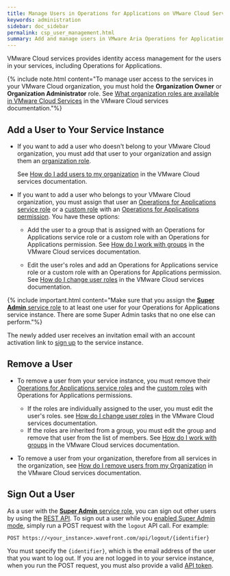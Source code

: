```yaml
---
title: Manage Users in Operations for Applications on VMware Cloud Services
keywords: administration
sidebar: doc_sidebar
permalink: csp_user_management.html
summary: Add and manage users in VMware Aria Operations for Applications on VMware Cloud services.
---
```


VMware Cloud services provides identity access management for the users in your services, including Operations for Applications. 

{% include note.html content="To manage user access to the services in your VMware Cloud organization, you must hold the **Organization Owner** or **Organization Administrator** role. See [What organization roles are available in VMware Cloud Services](https://docs.vmware.com/en/VMware-Cloud-services/services/Using-VMware-Cloud-Services/GUID-C11D3AAC-267C-4F16-A0E3-3EDF286EBE53.html) in the VMware Cloud services documentation."%}

## Add a User to Your Service Instance

- If you want to add a user who doesn't belong to your VMware Cloud organization, you must add that user to your organization and assign them an [organization role](csp_getting_started.html#what-is-a-vmware-cloud-organization-role).  

    See [How do I add users to my organization](https://docs.vmware.com/en/VMware-Cloud-services/services/Using-VMware-Cloud-Services/GUID-47AA313E-9DAC-447C-B6C8-DF71ED45B0D5.html) in the VMware Cloud services documentation.

- If you want to add a user who belongs to your VMware Cloud organization, you must assign that user an [Operations for Applications service role](csp_users_roles.html#operations-for-applications-service-roles-built-in) or a [custom role](csp_users_roles.html#create-edit-or-delete-a-custom-role) with an [Operations for Applications permission](csp_permissions_overview.html#operations-for-applications-permissions). You have these options:

    - Add the user to a group that is assigned with an Operations for Applications service role or a custom role with an Operations for Applications permission. See [How do I work with groups](hhttps://docs.vmware.com/en/VMware-Cloud-services/services/Using-VMware-Cloud-Services/GUID-0BD8A07B-C3C0-4220-8CD0-18FA070D3DAD.html) in the VMware Cloud services documentation.

    - Edit the user's roles and add an Operations for Applications service role or a custom role with an Operations for Applications permission. See [How do I change user roles](https://docs.vmware.com/en/VMware-Cloud-services/services/Using-VMware-Cloud-Services/GUID-A70DBFDC-86FD-4C84-8753-0E55C8C98F8E.html) in the VMware Cloud services documentation.

{% include important.html content="Make sure that you assign the [**Super Admin** service role](csp_users_roles.html#operations-for-applications-service-roles-built-in) to at least one user for your Operations for Applications service instance. There are some Super Admin tasks that no one else can perform."%}

The newly added user receives an invitation email with an account activation link to [sign up](sign_up_or_log_in.html#sign-up-with-an-email-invitation) to the service instance.

## Remove a User

- To remove a user from your service instance, you must remove their [Operations for Applications service roles](csp_users_roles.html#operations-for-applications-service-roles-built-in) and the [custom roles](csp_users_roles.html#create-edit-or-delete-a-custom-role) with Operations for Applications permissions.
    - If the roles are individually assigned to the user, you must edit the user's roles. see [How do I change user roles](https://docs.vmware.com/en/VMware-Cloud-services/services/Using-VMware-Cloud-Services/GUID-A70DBFDC-86FD-4C84-8753-0E55C8C98F8E.html) in the VMware Cloud services documentation.
    - If the roles are inherited from a group, you must edit the group and remove that user from the list of members. See [How do I work with groups](hhttps://docs.vmware.com/en/VMware-Cloud-services/services/Using-VMware-Cloud-Services/GUID-0BD8A07B-C3C0-4220-8CD0-18FA070D3DAD.html) in the VMware Cloud services documentation.

- To remove a user from your organization, therefore from all services in the organization, see [How do I remove users from my Organization](https://docs.vmware.com/en/VMware-Cloud-services/services/Using-VMware-Cloud-Services/GUID-628143FC-7DB0-4399-8344-43F75F748ADF.html) in the VMware Cloud services documentation.

## Sign Out a User

As a user with the [**Super Admin** service role](csp_users_roles.html#operations-for-applications-service-roles-built-in), you can sign out other users by using the [REST API](wavefront_api.html). To sign out a user while you [enabled Super Admin mode](csp_users_account_managing.html#enable-or-disable-super-admin-mode), simply run a POST request with the `logout` API call. For example:

```
POST https://<your_instance>.wavefront.com/api/logout/{identifier}
```

You must specify the `{identifier}`, which is the email address of the user that you want to log out. If you are not logged in to your service instance, when you run the POST request, you must also provide a valid [API token](csp_users_account_managing.html#generate-an-api-token).